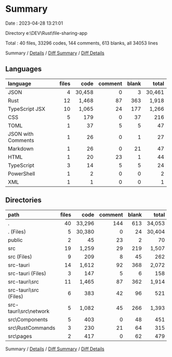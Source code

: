 # Summary

Date : 2023-04-28 13:21:01

Directory e:\\DEV\\Rust\\file-sharing-app

Total : 40 files,  33296 codes, 144 comments, 613 blanks, all 34053 lines

Summary / [Details](details.md) / [Diff Summary](diff.md) / [Diff Details](diff-details.md)

## Languages
| language | files | code | comment | blank | total |
| :--- | ---: | ---: | ---: | ---: | ---: |
| JSON | 4 | 30,458 | 0 | 3 | 30,461 |
| Rust | 12 | 1,468 | 87 | 363 | 1,918 |
| TypeScript JSX | 10 | 1,065 | 24 | 177 | 1,266 |
| CSS | 5 | 179 | 0 | 37 | 216 |
| TOML | 1 | 37 | 5 | 5 | 47 |
| JSON with Comments | 1 | 26 | 0 | 1 | 27 |
| Markdown | 1 | 26 | 0 | 21 | 47 |
| HTML | 1 | 20 | 23 | 1 | 44 |
| TypeScript | 3 | 14 | 5 | 5 | 24 |
| PowerShell | 1 | 2 | 0 | 0 | 2 |
| XML | 1 | 1 | 0 | 0 | 1 |

## Directories
| path | files | code | comment | blank | total |
| :--- | ---: | ---: | ---: | ---: | ---: |
| . | 40 | 33,296 | 144 | 613 | 34,053 |
| . (Files) | 5 | 30,380 | 0 | 24 | 30,404 |
| public | 2 | 45 | 23 | 2 | 70 |
| src | 19 | 1,259 | 29 | 219 | 1,507 |
| src (Files) | 9 | 209 | 8 | 45 | 262 |
| src-tauri | 14 | 1,612 | 92 | 368 | 2,072 |
| src-tauri (Files) | 3 | 147 | 5 | 6 | 158 |
| src-tauri\\src | 11 | 1,465 | 87 | 362 | 1,914 |
| src-tauri\\src (Files) | 6 | 383 | 42 | 96 | 521 |
| src-tauri\\src\\network | 5 | 1,082 | 45 | 266 | 1,393 |
| src\\Components | 5 | 403 | 0 | 48 | 451 |
| src\\RustCommands | 3 | 230 | 21 | 64 | 315 |
| src\\pages | 2 | 417 | 0 | 62 | 479 |

Summary / [Details](details.md) / [Diff Summary](diff.md) / [Diff Details](diff-details.md)